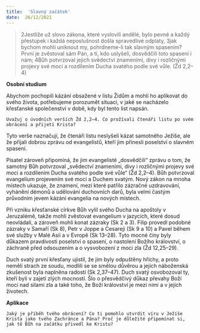 ```yaml
---
title:  'Slavný začátek'
date:  26/12/2021
---
```


> <p></p>
> 2Jestliže už slovo zákona, které vyslovili andělé, bylo pevné a každý přestupek i každá neposlušnost došla spravedlivé odplaty, 3jak bychom mohli uniknout my, pohrdneme-li tak slavným spasením? První je zvěstoval sám Pán, a ti, kdo uslyšeli, dosvědčili toto spasení i nám; 4Bůh potvrzoval jejich svědectví znameními, divy i rozličnými projevy své moci a rozdílením Ducha svatého podle své vůle. (Žd 2,2–4)

**Osobní studium**

Abychom pochopili kázání obsažené v listu Židům a mohli ho aplikovat do svého života, potřebujeme porozumět situaci, v jaké se nacházelo křesťanské společenství v době, kdy byl tento list napsán.

`Uvažuj o úvodních verších Žd 2,2–4. Co prožívali čtenáři listu po svém obrácení a přijetí Krista?`

Tyto verše naznačují, že čtenáři listu neslyšeli kázat samotného Ježíše, ale že přijali dobrou zprávu od evangelistů, kteří jim přinesli poselství o slavném spasení.

Pisatel zároveň připomíná, že jim evangelisté „dosvědčili“ zprávu o tom, že samotný Bůh potvrzoval „svědectví znameními, divy i rozličnými projevy své moci a rozdí­le­ním Ducha svatého podle své vůle“ (Žd 2,2–4). Bůh potvrzoval evangelium projevením své moci a Duchem svatým. Nový zákon na mnoha místech ukazuje, že znamení, mezi které patřilo zázračné uzdravování, vyhánění démonů a udělování duchovních darů, byla velmi častým průvodním jevem kázání evangelia na nových místech.

Při vzniku křesťanské církve Bůh vylil svého Ducha na apoštoly v Jeruzalémě, takže mohli zvěstovat evangelium v jazycích, které dosud neovládali, a zároveň mohli konat zázraky (Sk 2 a 3). Filip provedl podobné zázraky v Samaří (Sk 8), Petr v Joppe a Cesareji (Sk 9 a 10) a Pavel během své služby v Malé Asii a v Evropě (Sk 13–28). Tyto mocné činy byly důkazem pravdivosti poselství o spasení, o nastolení Božího království, o záchraně před odsouzením a o vysvobození z moci zla (Žd 12,25–29).

Duch svatý první křesťany ujistil, že jim byly odpuštěny hříchy, a proto neměli strach ze soudu, modlili se se smělou důvěrou a jejich náboženská zkušenost byla naplněna radostí (Sk 2,37–47). Duch svatý osvobozoval ty, kteří byli v zajetí zlých mocností. Šlo o přesvědčivý důkaz převahy Boží moci nad silami zla a také toho, že Boží království je mezi nimi a v jejich životech.

**Aplikace**

`Jaký je příběh tvého obrácení? Co ti pomohlo utvrdit víru v Ježíše Krista jako tvého Zachránce a Pána? Proč je důležité připomínat si, jak tě Bůh na začátku přivedl ke Kristu?`